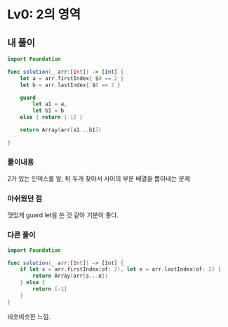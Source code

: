 # Lv0: 2의 영역

## 내 풀이

```Swift
import Foundation

func solution(_ arr:[Int]) -> [Int] {
    let a = arr.firstIndex{ $0 == 2 }
    let b = arr.lastIndex{ $0 == 2 }

    guard
        let a1 = a,
        let b1 = b
    else { return [-1] }

    return Array(arr[a1...b1])

}
```

### 풀이내용

2가 있는 인덱스를 앞, 뒤 두개 찾아서 사이의 부분 배열을 뽑아내는 문제

### 아쉬웠던 점

멋있게 guard let을 쓴 것 같아 기분이 좋다.

### 다른 풀이

```swift
import Foundation

func solution(_ arr:[Int]) -> [Int] {
    if let s = arr.firstIndex(of: 2), let e = arr.lastIndex(of: 2) {
        return Array(arr[s...e])
    } else {
        return [-1]
    }
}
```

비슷비슷한 느낌.
